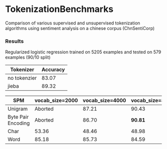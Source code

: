 # TokenizationBenchmarks
Comparison of various supervised and unsupervised tokenization algorithms using sentiment analysis on a chinese corpus (ChnSentiCorp)

### Results
Regularized logistic regression trained on 5205 examples and tested on 579 examples (90/10 split) 

|Tokenizer   | Accuracy|
|------------|---------|
|no tokenzier|83.07    |
|jieba       |89.32    |

|SPM   |vocab_size=2000|vocab_size=4000|vocab_size=8000|vocab_size=16000|
|------|---------------|---------------|---------------|----------------|
|Unigram|Aborted |87.21|90.43|90.08|
|Byte Pair Encoding|Aborted|86.70|**90.81**|90.81|
|Char|53.36|48.46|48.98|47.35|
|Word|85.18|85.73|84.59|Aborted|
